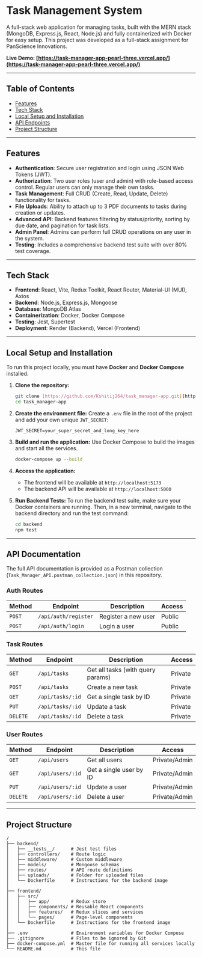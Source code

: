 # Task Management System

A full-stack web application for managing tasks, built with the MERN stack (MongoDB, Express.js, React, Node.js) and fully containerized with Docker for easy setup. This project was developed as a full-stack assignment for PanScience Innovations.

**Live Demo: [https://task-manager-app-pearl-three.vercel.app/](https://task-manager-app-pearl-three.vercel.app/)**

---


## Table of Contents
- [Features](#features)
- [Tech Stack](#tech-stack)
- [Local Setup and Installation](#local-setup-and-installation)
- [API Endpoints](#api-endpoints)
- [Project Structure](#project-structure)

---

## Features

-   **Authentication**: Secure user registration and login using JSON Web Tokens (JWT).
-   **Authorization**: Two user roles (user and admin) with role-based access control. Regular users can only manage their own tasks.
-   **Task Management**: Full CRUD (Create, Read, Update, Delete) functionality for tasks.
-   **File Uploads**: Ability to attach up to 3 PDF documents to tasks during creation or updates.
-   **Advanced API**: Backend features filtering by status/priority, sorting by due date, and pagination for task lists.
-   **Admin Panel**: Admins can perform full CRUD operations on any user in the system.
-   **Testing**: Includes a comprehensive backend test suite with over 80% test coverage.

---

## Tech Stack

-   **Frontend**: React, Vite, Redux Toolkit, React Router, Material-UI (MUI), Axios
-   **Backend**: Node.js, Express.js, Mongoose
-   **Database**: MongoDB Atlas
-   **Containerization**: Docker, Docker Compose
-   **Testing**: Jest, Supertest
-   **Deployment**: Render (Backend), Vercel (Frontend)

---

## Local Setup and Installation

To run this project locally, you must have **Docker** and **Docker Compose** installed.

1.  **Clone the repository:**
    ```bash
    git clone [https://github.com/Kshitij264/task_manager-app.git](https://github.com/Kshitij264/task_manager-app.git)
    cd task_manager-app
    ```

2.  **Create the environment file:**
    Create a `.env` file in the root of the project and add your own unique `JWT_SECRET`:
    ```env
    JWT_SECRET=your_super_secret_and_long_key_here
    ```

3.  **Build and run the application:**
    Use Docker Compose to build the images and start all the services.
    ```bash
    docker-compose up --build
    ```

4.  **Access the application:**
    -   The frontend will be available at `http://localhost:5173`
    -   The backend API will be available at `http://localhost:5000`

5.  **Run Backend Tests:**
    To run the backend test suite, make sure your Docker containers are running. Then, in a new terminal, navigate to the backend directory and run the test command:
    ```bash
    cd backend
    npm test
    ```

---

## API Documentation

The full API documentation is provided as a Postman collection (`Task_Manager_API.postman_collection.json`) in this repository.

### Auth Routes
| Method | Endpoint             | Description         | Access  |
| ------ | -------------------- | ------------------- | ------- |
| `POST` | `/api/auth/register` | Register a new user | Public  |
| `POST` | `/api/auth/login`    | Login a user        | Public  |

### Task Routes
| Method   | Endpoint          | Description                        | Access   |
| -------- | ----------------- | ---------------------------------- | -------- |
| `GET`    | `/api/tasks`      | Get all tasks (with query params)  | Private  |
| `POST`   | `/api/tasks`      | Create a new task                  | Private  |
| `GET`    | `/api/tasks/:id`  | Get a single task by ID            | Private  |
| `PUT`    | `/api/tasks/:id`  | Update a task                      | Private  |
| `DELETE` | `/api/tasks/:id`  | Delete a task                      | Private  |

### User Routes
| Method   | Endpoint          | Description                | Access       |
| -------- | ----------------- | -------------------------- | ------------ |
| `GET`    | `/api/users`      | Get all users              | Private/Admin |
| `GET`    | `/api/users/:id`  | Get a single user by ID    | Private/Admin |
| `PUT`    | `/api/users/:id`  | Update a user              | Private/Admin |
| `DELETE` | `/api/users/:id`  | Delete a user              | Private/Admin |

---

## Project Structure
```
/
├── backend/
│   ├── __tests__/      # Jest test files
│   ├── controllers/    # Route logic
│   ├── middleware/     # Custom middleware
│   ├── models/         # Mongoose schemas
│   ├── routes/         # API route definitions
│   ├── uploads/        # Folder for uploaded files
│   └── Dockerfile      # Instructions for the backend image
│
├── frontend/
│   ├── src/
│   │   ├── app/        # Redux store
│   │   ├── components/ # Reusable React components
│   │   ├── features/   # Redux slices and services
│   │   └── pages/      # Page-level components
│   └── Dockerfile      # Instructions for the frontend image
│
├── .env                # Environment variables for Docker Compose
├── .gitignore          # Files to be ignored by Git
├── docker-compose.yml  # Master file for running all services locally
└── README.md           # This file
```